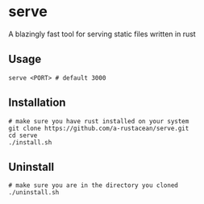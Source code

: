 # serve
A blazingly fast tool for serving static files written in rust

## Usage

```console
serve <PORT> # default 3000
```

## Installation

```console
# make sure you have rust installed on your system
git clone https://github.com/a-rustacean/serve.git
cd serve
./install.sh
```

## Uninstall

```console
# make sure you are in the directory you cloned
./uninstall.sh
```
